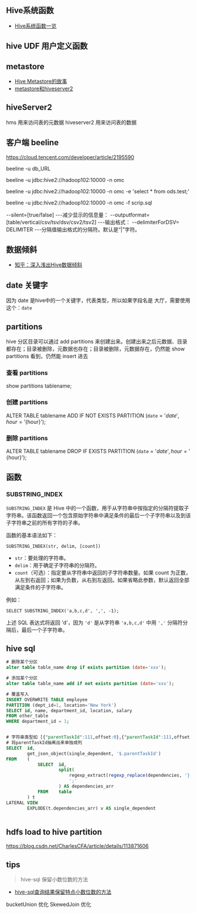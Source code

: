 
## Hive系统函数

- [Hive系统函数一览](https://www.studytime.xin/article/hive-knowledge-function.html?hmsr=toutiao.io&utm_campaign=toutiao.io&utm_medium=toutiao.io&utm_source=toutiao.io)


## hive UDF 用户定义函数


## metastore

- [Hive Metastore的故事](https://zhuanlan.zhihu.com/p/100585524)
- [metastore和hiveserver2](https://www.cnblogs.com/tibit/p/9029905.html)

## hiveServer2

hms 用来访问表的元数据
hiveserver2 用来访问表的数据


## 客户端 beeline

https://cloud.tencent.com/developer/article/2195590

beeline -u db_URL 

beeline -u jdbc:hive2://hadoop102:10000 -n omc

beeline -u jdbc:hive2://hadoop102:10000 -n omc -e 'select * from ods.test;'

beeline -u jdbc:hive2://hadoop102:10000 -n omc -f scrip.sql

--silent=[true/false]  ---减少显示的信息量：
--outputformat=[table/vertical/csv/tsv/dsv/csv2/tsv2] ---输出格式：
--delimiterForDSV= DELIMITER ---分隔值输出格式的分隔符。默认是“|”字符。


## 数据倾斜

- [知乎：深入浅出Hive数据倾斜](https://zhuanlan.zhihu.com/p/342563538)


## date 关键字

因为 date 是hive中的一个关键字，代表类型，所以如果字段名是 大厅，需要使用这个：`date`



## partitions

hive 分区目录可以通过 add partitions 来创建出来。创建出来之后元数据、目录都存在；目录被删除，元数据也存在；目录被删除，元数据存在，仍然能 show partitions 看到，仍然能 insert 进去

### 查看 partitions

show partitions tablename;

### 创建 partitions

ALTER TABLE tablename ADD IF NOT EXISTS PARTITION (`date` = '${date}', hour = '${hour}');

### 删除 partitions

ALTER TABLE tablename DROP IF EXISTS PARTITION (`date` = '${date}', hour = '${hour}');



## 函数

### SUBSTRING_INDEX

`SUBSTRING_INDEX` 是 Hive 中的一个函数，用于从字符串中按指定的分隔符提取子字符串。该函数返回一个包含原始字符串中满足条件的最后一个子字符串以及到该子字符串之前的所有字符的子串。

函数的基本语法如下：

```
SUBSTRING_INDEX(str, delim, [count])
```

- `str`：要处理的字符串。
- `delim`：用于确定子字符串的分隔符。
- `count`（可选）：指定要从字符串中返回的子字符串数量。如果 count 为正数，从左到右返回；如果为负数，从右到左返回。如果省略此参数，默认返回全部满足条件的子字符串。

例如：

```
SELECT SUBSTRING_INDEX('a,b,c,d', ',', -1);
```

上述 SQL 表达式将返回 'd'，因为 `'d'` 是从字符串 `'a,b,c,d'` 中用 `','` 分隔符分隔后，最后一个子字符串。


## hive sql

```sql
# 删除某个分区
alter table table_name drop if exists partition (date='xxx');

# 添加某个分区
alter table table_name add if not exists partition (date='xxx');

# 覆盖写入
INSERT OVERWRITE TABLE employee
PARTITION (dept_id=1, location='New York')
SELECT id, name, department_id, location, salary
FROM other_table
WHERE department_id = 1;


# 字符串类型如 [{"parentTaskId":111,offset:0},{"parentTaskId":111,offset:0},{"parentTaskId":111,offset:0}]
# 将parentTaskId抽离出来单独成列
SELECT  id,
        get_json_object(single_dependent, '$.parentTaskId')
FROM    (
            SELECT  id,
                    split(
                        regexp_extract(regexp_replace(dependencies, '},\\{', '};{'), "^\\[(.*)\\]$", 1),
                        ';'
                    ) AS dependencies_arr
            FROM    table
        ) t
LATERAL VIEW
        EXPLODE(t.dependencies_arr) v AS single_dependent
        
```


## hdfs load to hive partition

https://blog.csdn.net/CharlesCFA/article/details/113871606


## tips

> hive-sql 保留小数位数的方法

- [hive-sql查询结果保留特点小数位数的方法](https://blog.csdn.net/helloxiaozhe/article/details/103578666)


bucketUnion 优化
SkewedJoin 优化

